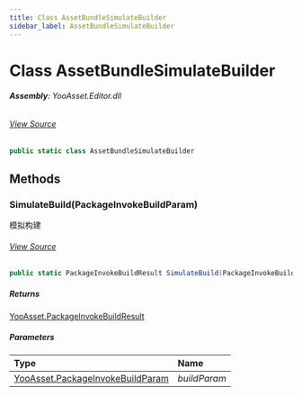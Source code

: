 ```yaml
---
title: Class AssetBundleSimulateBuilder
sidebar_label: AssetBundleSimulateBuilder
---
```

# Class AssetBundleSimulateBuilder


###### **Assembly**: YooAsset.Editor.dll
###### [View Source](https://github.com/tuyoogame/YooAsset-Samples.git/blob/main/Assets/YooAsset/Editor/AssetBundleBuilder/AssetBundleSimulateBuilder.cs#L6)
```csharp title="Declaration"
public static class AssetBundleSimulateBuilder
```
## Methods
### SimulateBuild(PackageInvokeBuildParam)
模拟构建
###### [View Source](https://github.com/tuyoogame/YooAsset-Samples.git/blob/main/Assets/YooAsset/Editor/AssetBundleBuilder/AssetBundleSimulateBuilder.cs#L11)
```csharp title="Declaration"
public static PackageInvokeBuildResult SimulateBuild(PackageInvokeBuildParam buildParam)
```

##### Returns

[YooAsset.PackageInvokeBuildResult](../YooAsset/PackageInvokeBuildResult.md)

##### Parameters

| Type | Name |
|:--- |:--- |
| [YooAsset.PackageInvokeBuildParam](../YooAsset/PackageInvokeBuildParam.md) | *buildParam* |

